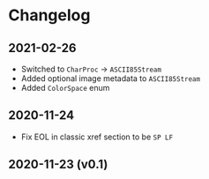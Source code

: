 # Changelog

## 2021-02-26

- Switched to `CharProc` -> `ASCII85Stream`
- Added optional image metadata to `ASCII85Stream`
- Added `ColorSpace` enum

## 2020-11-24

- Fix EOL in classic xref section to be `SP LF`

## 2020-11-23 (v0.1)
